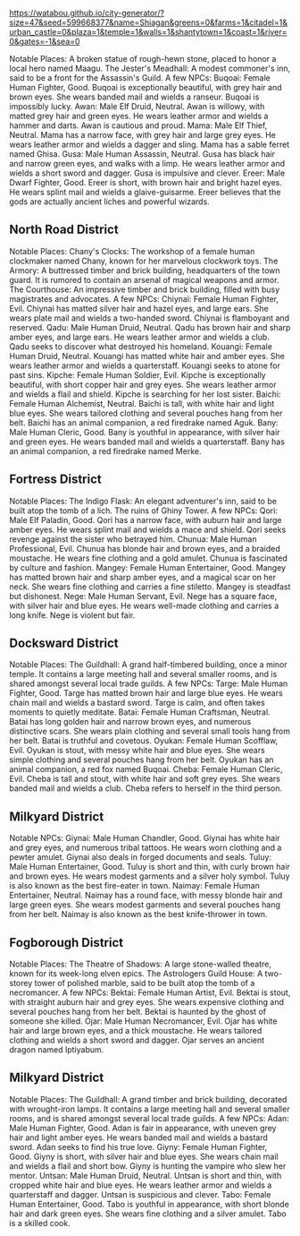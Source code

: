 https://watabou.github.io/city-generator/?size=47&seed=599668377&name=Shiagan&greens=0&farms=1&citadel=1&urban_castle=0&plaza=1&temple=1&walls=1&shantytown=1&coast=1&river=0&gates=-1&sea=0

Notable Places:
A broken statue of rough-hewn stone, placed to honor a local hero named Maagu.
The Jester's Meadhall: A modest commoner's inn, said to be a front for the Assassin's Guild.
A few NPCs:
Buqoai: Female Human Fighter, Good. Buqoai is exceptionally beautiful, with grey hair and brown eyes. She wears banded mail and wields a ranseur. Buqoai is impossibly lucky.
Awan: Male Elf Druid, Neutral. Awan is willowy, with matted grey hair and green eyes. He wears leather armor and wields a hammer and darts. Awan is cautious and proud.
Mama: Male Elf Thief, Neutral. Mama has a narrow face, with grey hair and large grey eyes. He wears leather armor and wields a dagger and sling. Mama has a sable ferret named Ghisa.
Gusa: Male Human Assassin, Neutral. Gusa has black hair and narrow green eyes, and walks with a limp. He wears leather armor and wields a short sword and dagger. Gusa is impulsive and clever.
Ereer: Male Dwarf Fighter, Good. Ereer is short, with brown hair and bright hazel eyes. He wears splint mail and wields a glaive-guisarme. Ereer believes that the gods are actually ancient liches and powerful wizards.

## North Road District
Notable Places:
Chany's Clocks: The workshop of a female human clockmaker named Chany, known for her marvelous clockwork toys.
The Armory: A buttressed timber and brick building, headquarters of the town guard. It is rumored to contain an arsenal of magical weapons and armor.
The Courthouse: An impressive timber and brick building, filled with busy magistrates and advocates.
A few NPCs:
Chiynai: Female Human Fighter, Evil. Chiynai has matted silver hair and hazel eyes, and large ears. She wears plate mail and wields a two-handed sword. Chiynai is flamboyant and reserved.
Qadu: Male Human Druid, Neutral. Qadu has brown hair and sharp amber eyes, and large ears. He wears leather armor and wields a club. Qadu seeks to discover what destroyed his homeland.
Kouangi: Female Human Druid, Neutral. Kouangi has matted white hair and amber eyes. She wears leather armor and wields a quarterstaff. Kouangi seeks to atone for past sins.
Kipche: Female Human Soldier, Evil. Kipche is exceptionally beautiful, with short copper hair and grey eyes. She wears leather armor and wields a flail and shield. Kipche is searching for her lost sister.
Baichi: Female Human Alchemist, Neutral. Baichi is tall, with white hair and light blue eyes. She wears tailored clothing and several pouches hang from her belt. Baichi has an animal companion, a red firedrake named Aguk.
Bany: Male Human Cleric, Good. Bany is youthful in appearance, with silver hair and green eyes. He wears banded mail and wields a quarterstaff. Bany has an animal companion, a red firedrake named Merke.

## Fortress District
Notable Places:
The Indigo Flask: An elegant adventurer's inn, said to be built atop the tomb of a lich.
The ruins of Ghiny Tower.
A few NPCs:
Qori: Male Elf Paladin, Good. Qori has a narrow face, with auburn hair and large amber eyes. He wears splint mail and wields a mace and shield. Qori seeks revenge against the sister who betrayed him.
Chunua: Male Human Professional, Evil. Chunua has blonde hair and brown eyes, and a braided moustache. He wears fine clothing and a gold amulet. Chunua is fascinated by culture and fashion.
Mangey: Female Human Entertainer, Good. Mangey has matted brown hair and sharp amber eyes, and a magical scar on her neck. She wears fine clothing and carries a fine stiletto. Mangey is steadfast but dishonest.
Nege: Male Human Servant, Evil. Nege has a square face, with silver hair and blue eyes. He wears well-made clothing and carries a long knife. Nege is violent but fair.

## Docksward District
Notable Places:
The Guildhall: A grand half-timbered building, once a minor temple. It contains a large meeting hall and several smaller rooms, and is shared amongst several local trade guilds.
A few NPCs:
Targe: Male Human Fighter, Good. Targe has matted brown hair and large blue eyes. He wears chain mail and wields a bastard sword. Targe is calm, and often takes moments to quietly meditate.
Batai: Female Human Craftsman, Neutral. Batai has long golden hair and narrow brown eyes, and numerous distinctive scars. She wears plain clothing and several small tools hang from her belt. Batai is truthful and covetous.
Oyukan: Female Human Scofflaw, Evil. Oyukan is stout, with messy white hair and blue eyes. She wears simple clothing and several pouches hang from her belt. Oyukan has an animal companion, a red fox named Buqoai.
Cheba: Female Human Cleric, Evil. Cheba is tall and stout, with white hair and soft grey eyes. She wears banded mail and wields a club. Cheba refers to herself in the third person.

## Milkyard District
Notable NPCs:
Giynai: Male Human Chandler, Good. Giynai has white hair and grey eyes, and numerous tribal tattoos. He wears worn clothing and a pewter amulet. Giynai also deals in forged documents and seals.
Tuluy: Male Human Entertainer, Good. Tuluy is short and thin, with curly brown hair and brown eyes. He wears modest garments and a silver holy symbol. Tuluy is also known as the best fire-eater in town.
Naimay: Female Human Entertainer, Neutral. Naimay has a round face, with messy blonde hair and large green eyes. She wears modest garments and several pouches hang from her belt. Naimay is also known as the best knife-thrower in town.

## Fogborough District
Notable Places:
The Theatre of Shadows: A large stone-walled theatre, known for its week-long elven epics.
The Astrologers Guild House: A two-storey tower of polished marble, said to be built atop the tomb of a necromancer.
A few NPCs:
Bektai: Female Human Artist, Evil. Bektai is stout, with straight auburn hair and grey eyes. She wears expensive clothing and several pouches hang from her belt. Bektai is haunted by the ghost of someone she killed.
Ojar: Male Human Necromancer, Evil. Ojar has white hair and large brown eyes, and a thick moustache. He wears tailored clothing and wields a short sword and dagger. Ojar serves an ancient dragon named Iptiyabum.

## Milkyard District
Notable Places:
The Guildhall: A grand timber and brick building, decorated with wrought-iron lamps. It contains a large meeting hall and several smaller rooms, and is shared amongst several local trade guilds.
A few NPCs:
Adan: Male Human Fighter, Good. Adan is fair in appearance, with uneven grey hair and light amber eyes. He wears banded mail and wields a bastard sword. Adan seeks to find his true love.
Giyny: Female Human Fighter, Good. Giyny is short, with silver hair and blue eyes. She wears chain mail and wields a flail and short bow. Giyny is hunting the vampire who slew her mentor.
Untsan: Male Human Druid, Neutral. Untsan is short and thin, with cropped white hair and blue eyes. He wears leather armor and wields a quarterstaff and dagger. Untsan is suspicious and clever.
Tabo: Female Human Entertainer, Good. Tabo is youthful in appearance, with short blonde hair and dark green eyes. She wears fine clothing and a silver amulet. Tabo is a skilled cook.

